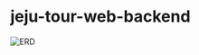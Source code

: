 # jeju-tour-web-backend
![ERD](https://user-images.githubusercontent.com/73373898/192507498-71f21c9f-012e-4b28-b379-5050e3e45252.png)
